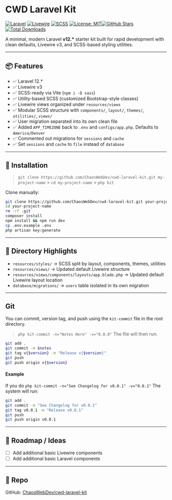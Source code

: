 # CWD Laravel Kit

[![Laravel](https://img.shields.io/badge/Laravel-12.x-red?logo=laravel&logoColor=white)](https://laravel.com) [![Livewire](https://img.shields.io/badge/Livewire-v3-blue?logo=livewire)](https://livewire.laravel.com) [![SCSS](https://img.shields.io/badge/SCSS-ready-cc6699?logo=sass&logoColor=white)](https://sass-lang.com) [![License: MIT](https://img.shields.io/badge/license-MIT-lightgrey.svg)](LICENSE)[![GitHub Stars](https://img.shields.io/github/stars/ChaosWebDev/cwd-laravel-kit?style=social)](https://github.com/ChaosWebDev/cwd-laravel-kit/stargazers)[![Total Downloads](https://img.shields.io/packagist/dt/chaoswebdev/laravel-kit)](https://packagist.org/packages/chaoswebdev/laravel-kit)

A minimal, modern Laravel **v12.\*** starter kit built for rapid development with clean defaults, Livewire v3, and SCSS-based styling utilities.

---

## 📦 Features

-   ✅ Laravel 12.\*
-   ✅ Livewire v3
-   ✅ SCSS-ready via Vite (`npm i -D sass`)
-   ✅ Utility-based SCSS (customized Bootstrap-style classes)
-   ✅ Livewire views organized under `resources/views`
-   ✅ Modular SCSS structure with `components/`, `layout/`, `themes/`, `utilities/`, `views/`
-   ✅ User migration separated into its own clean file
-   ✅ Added `APP_TIMEZONE` back to `.env` and `configs/app.php`. Defaults to `America/Denver`
-   ✅ Commented out migrations for `sessions` and `cache`
-   ✅ Set `sessions` and `cache` to `file` instead of `database`

---

## 🚀 Installation

> `git clone https://github.com/ChaosWebDev/cwd-laravel-kit.git my-project-name` > `cd my-project-name` > `php kit`

Clone manually:

```bash
git clone https://github.com/ChaosWebDev/cwd-laravel-kit.git your-project-name
cd your-project-name
rm -rf .git
composer install
npm install && npm run dev
cp .env.example .env
php artisan key:generate
```

---

## 📁 Directory Highlights

-   `resources/styles/` → SCSS split by layout, components, themes, utilities
-   `resources/views/` → Updated default Livewire structure
-   `resources/views/components/layouts/app.blade.php` → Updated default Livewire layout location
-   `database/migrations/` → `users` table isolated in its own migration

---

## Git

You can commit, version tag, and push using the `kit-commit` file in the root directory.

> `php kit-commit -n="Notes Here" -v="0.0.0"`
> The file will then run:

```bash
git add .
git commit -m $notes
git tag v{$version} -m "Release v{$version}"
git push
git push origin v{$version}
```

#### Example

If you do `php kit-commit -n="See Changelog for v0.0.1" -v="0.0.1"`
The system will run:

```bash
git add .
git commit -m "See Changelog for v0.0.1"
git tag v0.0.1 -m "Release v0.0.1"
git push
git push origin v0.0.1
```

---

## 🔧 Roadmap / Ideas

-   [ ] Add additional basic Livewire components
-   [ ] Add additional basic Laravel components

---

## 📎 Repo

GitHub: [ChaosWebDev/cwd-laravel-kit](https://github.com/ChaosWebDev/cwd-laravel-kit)
